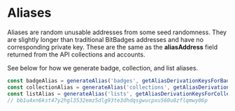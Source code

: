 # Aliases

Aliases are random unusable addresses from some seed randomness. They are slightly longer than traditional BitBadges addresses and have no corresponding private key. These are the same as the **aliasAddress** field returned from the API collections and accounts.

See below for how we generate badge, collection, and list aliases.

```typescript
const badgeAlias = generateAlias('badges', getAliasDerivationKeysForBadge(1n, 10000n))
const collectionAlias = generateAlias('collections', getAliasDerivationKeysForCollection(1n))
const listAlias = generateAlias('lists', getAliasDerivationKeysForCollection(1n))
// bb1u4xn6kst47y2hgl3532emz5dlg93te3dhdqsgwucpxu560u8zflqmwy06p
```

